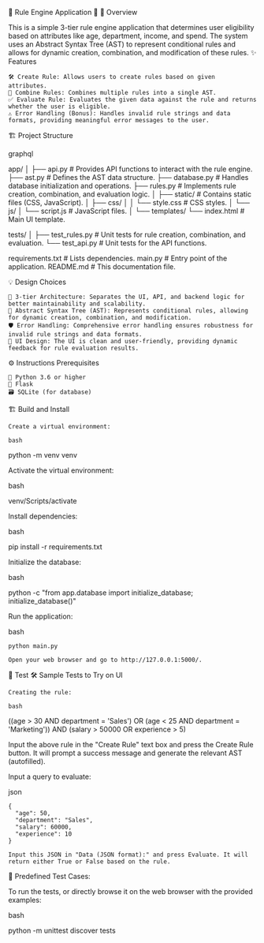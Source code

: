 🌟 Rule Engine Application 🌟
🚀 Overview

This is a simple 3-tier rule engine application that determines user eligibility based on attributes like age, department, income, and spend. The system uses an Abstract Syntax Tree (AST) to represent conditional rules and allows for dynamic creation, combination, and modification of these rules.
✨ Features

    🛠️ Create Rule: Allows users to create rules based on given attributes.
    🔗 Combine Rules: Combines multiple rules into a single AST.
    ✅ Evaluate Rule: Evaluates the given data against the rule and returns whether the user is eligible.
    ⚠️ Error Handling (Bonus): Handles invalid rule strings and data formats, providing meaningful error messages to the user.

🏗️ Project Structure

graphql

app/
│
├── api.py          # Provides API functions to interact with the rule engine.
├── ast.py          # Defines the AST data structure.
├── database.py     # Handles database initialization and operations.
├── rules.py        # Implements rule creation, combination, and evaluation logic.
│
├── static/         # Contains static files (CSS, JavaScript).
│   ├── css/
│   │   └── style.css     # CSS styles.
│   └── js/
│       └── script.js     # JavaScript files.
│
└── templates/
    └── index.html   # Main UI template.
    
tests/
│
├── test_rules.py    # Unit tests for rule creation, combination, and evaluation.
└── test_api.py      # Unit tests for the API functions.

requirements.txt     # Lists dependencies.
main.py              # Entry point of the application.
README.md            # This documentation file.

💡 Design Choices

    🔄 3-tier Architecture: Separates the UI, API, and backend logic for better maintainability and scalability.
    🌳 Abstract Syntax Tree (AST): Represents conditional rules, allowing for dynamic creation, combination, and modification.
    🛡️ Error Handling: Comprehensive error handling ensures robustness for invalid rule strings and data formats.
    🎨 UI Design: The UI is clean and user-friendly, providing dynamic feedback for rule evaluation results.

⚙️ Instructions
Prerequisites

    🐍 Python 3.6 or higher
    🧩 Flask
    🗃️ SQLite (for database)

🏗️ Build and Install

    Create a virtual environment:

    bash

python -m venv venv

Activate the virtual environment:

bash

venv/Scripts/activate

Install dependencies:

bash

pip install -r requirements.txt

Initialize the database:

bash

python -c "from app.database import initialize_database; initialize_database()"

Run the application:

bash

    python main.py

    Open your web browser and go to http://127.0.0.1:5000/.

🧪 Test
🛠️ Sample Tests to Try on UI

    Creating the rule:

    bash

((age > 30 AND department = 'Sales') OR (age < 25 AND department = 'Marketing')) AND (salary > 50000 OR experience > 5)

Input the above rule in the "Create Rule" text box and press the Create Rule button. It will prompt a success message and generate the relevant AST (autofilled).

Input a query to evaluate:

json

    {
      "age": 50,
      "department": "Sales",
      "salary": 60000,
      "experience": 10
    }

    Input this JSON in "Data (JSON format):" and press Evaluate. It will return either True or False based on the rule.

🧩 Predefined Test Cases:

To run the tests, or directly browse it on the web browser with the provided examples:

bash

python -m unittest discover tests
